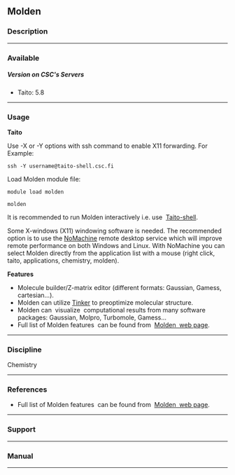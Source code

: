 ## Molden

### Description

------------------------------------------------------------------------

### Available

##### Version on CSC's Servers

-   Taito: 5.8

------------------------------------------------------------------------

### Usage

**Taito**

Use -X or -Y options with ssh command to enable X11 forwarding. For
Example:

`ssh -Y username@taito-shell.csc.fi`

Load Molden module file:

`module load molden`

`molden`

It is recommended to run Molden interactively i.e. use  [Taito-shell].

Some X-windows (X11) windowing software is needed. The recommended
option is to use the [NoMachine] remote desktop service which will
improve remote performance on both Windows and Linux. With NoMachine you
can select Molden directly from the application list with a mouse (right
click, taito, applications, chemistry, molden).

**Features**

-   Molecule builder/Z-matrix editor (different formats: Gaussian,
    Gamess, cartesian...).
-   Molden can utilize [Tinker] to preoptimize molecular structure.
-   Molden can  visualize  computational results from many software
    packages: Gaussian, Molpro, Turbomole, Gamess...
-   Full list of Molden features  can be found from  [Molden  web page].

------------------------------------------------------------------------

### Discipline

Chemistry  

------------------------------------------------------------------------

### References

-   Full list of Molden features  can be found from  [Molden  web page].

------------------------------------------------------------------------

### Support

------------------------------------------------------------------------

### Manual

------------------------------------------------------------------------

  [Taito-shell]: https://research.csc.fi/taito-shell-user-guide
  [NoMachine]: http://www.csc.fi/english/research/software/freenx
    "NoMachine/FreeNX"
  [Tinker]: http://www.csc.fi/english/research/software/tinker-42
  [Molden  web page]: http://www.cmbi.ru.nl/molden/molden.html
